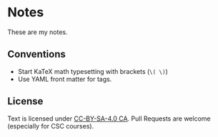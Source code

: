 # Notes

These are my notes.

## Conventions

- Start KaTeX math typesetting with brackets (`\( \)`)
- Use YAML front matter for tags.

## License
Text is licensed under [CC-BY-SA-4.0 CA](https://creativecommons.org/licenses/by-sa/4.0/). Pull Requests are welcome (especially for CSC courses).